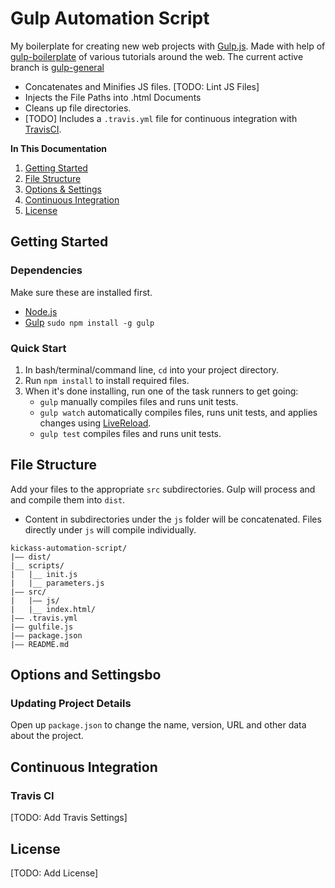 # Gulp Automation Script

My boilerplate for creating new web projects with [Gulp.js](http://gulpjs.com/). Made with help of [gulp-boilerplate](https://github.com/cferdinandi/gulp-boilerplate) of various tutorials around the web.
The current active branch is [gulp-general](https://github.com/kino6052/kickass-automation-script/tree/gulp-general)
* Concatenates and Minifies JS files. [TODO: Lint JS Files]
* Injects the File Paths into .html Documents
* Cleans up file directories.
* [TODO] Includes a `.travis.yml` file for continuous integration with [TravisCI](https://travis-ci.org).

**In This Documentation**

1. [Getting Started](#getting-started)
2. [File Structure](#file-structure)
3. [Options & Settings](#options-and-settings)
4. [Continuous Integration](#continuous-integration)
5. [License](#license)

## Getting Started

### Dependencies
Make sure these are installed first.

* [Node.js](http://nodejs.org)
* [Gulp](http://gulpjs.com) `sudo npm install -g gulp`

### Quick Start

1. In bash/terminal/command line, `cd` into your project directory.
2. Run `npm install` to install required files.
3. When it's done installing, run one of the task runners to get going:
	* `gulp` manually compiles files and runs unit tests.
	* `gulp watch` automatically compiles files, runs unit tests, and applies changes using [LiveReload](http://livereload.com/).
	* `gulp test` compiles files and runs unit tests.

## File Structure

Add your files to the appropriate `src` subdirectories. Gulp will process and and compile them into `dist`.

* Content in subdirectories under the `js` folder will be concatenated. Files directly under `js` will compile individually.
```
kickass-automation-script/
|—— dist/
|__ scripts/
|   |__ init.js
|   |__ parameters.js
|—— src/
|   |—— js/
|   |__ index.html/
|—— .travis.yml
|—— gulfile.js
|—— package.json
|—— README.md
```

## Options and Settingsbo

### Updating Project Details
Open up `package.json` to change the name, version, URL and other data about the project.

## Continuous Integration

### Travis CI

[TODO: Add Travis Settings]

## License

[TODO: Add License]
